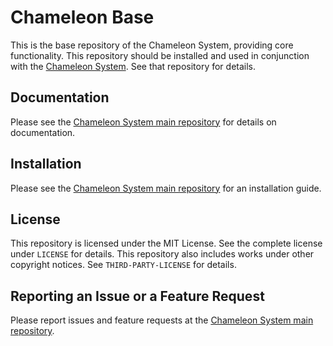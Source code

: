 Chameleon Base
==============

This is the base repository of the Chameleon System, providing core functionality. This repository should be installed
and used in conjunction with the [Chameleon System](https://github.com/chameleon-system/chameleon-system). See that
repository for details.

Documentation
-------------

Please see the [Chameleon System main repository](https://github.com/chameleon-system/chameleon-system) for details on
documentation.

Installation
------------

Please see the [Chameleon System main repository](https://github.com/chameleon-system/chameleon-system) for an
installation guide.

License
-------

This repository is licensed under the MIT License. See the complete license under `LICENSE` for details.
This repository also includes works under other copyright notices. See `THIRD-PARTY-LICENSE` for details.

Reporting an Issue or a Feature Request
---------------------------------------

Please report issues and feature requests at the [Chameleon System main
repository](https://github.com/chameleon-system/chameleon-system/issues).

